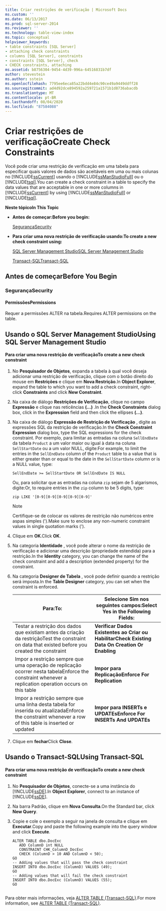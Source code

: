 ```yaml
---
title: Criar restrições de verificação | Microsoft Docs
ms.custom: ''
ms.date: 06/13/2017
ms.prod: sql-server-2014
ms.reviewer: ''
ms.technology: table-view-index
ms.topic: conceptual
helpviewer_keywords:
- table constraints [SQL Server]
- attaching check constraints
- columns [SQL Server], constraints
- constraints [SQL Server], check
- CHECK constraints, attaching
ms.assetid: b8756304-9454-4d39-996a-64516831b7df
author: stevestein
ms.author: sstein
ms.openlocfilehash: 7795ee6eca85a22bdd4e84c90ce49a9449ddff28
ms.sourcegitcommit: ad4d92dce894592a259721a1571b1d8736abacdb
ms.translationtype: MT
ms.contentlocale: pt-BR
ms.lasthandoff: 08/04/2020
ms.locfileid: "87584088"
---
```

# <a name="create-check-constraints"></a><span data-ttu-id="2bede-102">Criar restrições de verificação</span><span class="sxs-lookup"><span data-stu-id="2bede-102">Create Check Constraints</span></span>
  <span data-ttu-id="2bede-103">Você pode criar uma restrição de verificação em uma tabela para especificar quais valores de dados são aceitáveis em uma ou mais colunas no [!INCLUDE[ssCurrent](../../includes/sscurrent-md.md)] usando o [!INCLUDE[ssManStudioFull](../../includes/ssmanstudiofull-md.md)] ou o [!INCLUDE[tsql](../../includes/tsql-md.md)].</span><span class="sxs-lookup"><span data-stu-id="2bede-103">You can create a check constraint in a table to specify the data values that are acceptable in one or more columns in [!INCLUDE[ssCurrent](../../includes/sscurrent-md.md)] by using [!INCLUDE[ssManStudioFull](../../includes/ssmanstudiofull-md.md)] or [!INCLUDE[tsql](../../includes/tsql-md.md)].</span></span>  
  
 <span data-ttu-id="2bede-104">**Neste tópico**</span><span class="sxs-lookup"><span data-stu-id="2bede-104">**In This Topic**</span></span>  
  
-   <span data-ttu-id="2bede-105">**Antes de começar:**</span><span class="sxs-lookup"><span data-stu-id="2bede-105">**Before you begin:**</span></span>  
  
     [<span data-ttu-id="2bede-106">Segurança</span><span class="sxs-lookup"><span data-stu-id="2bede-106">Security</span></span>](#Security)  
  
-   <span data-ttu-id="2bede-107">**Para criar uma nova restrição de verificação usando:**</span><span class="sxs-lookup"><span data-stu-id="2bede-107">**To create a new check constraint using:**</span></span>  
  
     [<span data-ttu-id="2bede-108">SQL Server Management Studio</span><span class="sxs-lookup"><span data-stu-id="2bede-108">SQL Server Management Studio</span></span>](#SSMSProcedure)  
  
     [<span data-ttu-id="2bede-109">Transact-SQL</span><span class="sxs-lookup"><span data-stu-id="2bede-109">Transact-SQL</span></span>](#TsqlProcedure)  
  
##  <a name="before-you-begin"></a><a name="BeforeYouBegin"></a> <span data-ttu-id="2bede-110">Antes de começar</span><span class="sxs-lookup"><span data-stu-id="2bede-110">Before You Begin</span></span>  
  
###  <a name="security"></a><a name="Security"></a> <span data-ttu-id="2bede-111">Segurança</span><span class="sxs-lookup"><span data-stu-id="2bede-111">Security</span></span>  
  
####  <a name="permissions"></a><a name="Permissions"></a> <span data-ttu-id="2bede-112">Permissões</span><span class="sxs-lookup"><span data-stu-id="2bede-112">Permissions</span></span>  
 <span data-ttu-id="2bede-113">Requer a permissões ALTER na tabela.</span><span class="sxs-lookup"><span data-stu-id="2bede-113">Requires ALTER permissions on the table.</span></span>  
  
##  <a name="using-sql-server-management-studio"></a><a name="SSMSProcedure"></a> <span data-ttu-id="2bede-114">Usando o SQL Server Management Studio</span><span class="sxs-lookup"><span data-stu-id="2bede-114">Using SQL Server Management Studio</span></span>  
  
#### <a name="to-create-a-new-check-constraint"></a><span data-ttu-id="2bede-115">Para criar uma nova restrição de verificação</span><span class="sxs-lookup"><span data-stu-id="2bede-115">To create a new check constraint</span></span>  
  
1.  <span data-ttu-id="2bede-116">No **Pesquisador de Objetos**, expanda a tabela à qual você deseja adicionar uma restrição de verificação, clique com o botão direito do mouse em **Restrições** e clique em **Nova Restrição**.</span><span class="sxs-lookup"><span data-stu-id="2bede-116">In **Object Explorer**, expand the table to which you want to add a check constraint, right-click **Constraints** and click **New Constraint**.</span></span>  
  
2.  <span data-ttu-id="2bede-117">Na caixa de diálogo **Restrições de Verificação**, clique no campo **Expressão** e clique nas reticências **(…)** .</span><span class="sxs-lookup"><span data-stu-id="2bede-117">In the **Check Constraints** dialog box, click in the **Expression** field and then click the ellipses **(...)**.</span></span>  
  
3.  <span data-ttu-id="2bede-118">Na caixa de diálogo **Expressão de Restrição de Verificação** , digite as expressões SQL da restrição de verificação.</span><span class="sxs-lookup"><span data-stu-id="2bede-118">In the **Check Constraint Expression** dialog box, type the SQL expressions for the check constraint.</span></span> <span data-ttu-id="2bede-119">Por exemplo, para limitar as entradas na coluna `SellEndDate` da tabela `Product` a um valor maior ou igual à data na coluna `SellStartDate` ou a um valor NULL, digite:</span><span class="sxs-lookup"><span data-stu-id="2bede-119">For example, to limit the entries in the `SellEndDate` column of the `Product` table to a value that is either greater than or equal to the date in the `SellStartDate` column or is a NULL value, type:</span></span>  
  
    ```  
    SellEndDate >= SellStartDate OR SellEndDate IS NULL  
    ```  
  
     <span data-ttu-id="2bede-120">Ou, para solicitar que as entradas na coluna `zip` sejam de 5 algarismos, digite:</span><span class="sxs-lookup"><span data-stu-id="2bede-120">Or, to require entries in the `zip` column to be 5 digits, type:</span></span>  
  
    ```  
    zip LIKE '[0-9][0-9][0-9][0-9][0-9]'  
    ```  
  
    > [!NOTE]  
    >  <span data-ttu-id="2bede-121">Certifique-se de colocar os valores de restrição não numéricos entre aspas simples (').</span><span class="sxs-lookup"><span data-stu-id="2bede-121">Make sure to enclose any non-numeric constraint values in single quotation marks (').</span></span>  
  
4.  <span data-ttu-id="2bede-122">Clique em **OK**.</span><span class="sxs-lookup"><span data-stu-id="2bede-122">Click **OK**.</span></span>  
  
5.  <span data-ttu-id="2bede-123">Na categoria **Identidade** , você pode alterar o nome da restrição de verificação e adicionar uma descrição (propriedade estendida) para a restrição.</span><span class="sxs-lookup"><span data-stu-id="2bede-123">In the **Identity** category, you can change the name of the check constraint and add a description (extended property) for the constraint.</span></span>  
  
6.  <span data-ttu-id="2bede-124">Na categoria **Designer de Tabela** , você pode definir quando a restrição será imposta.</span><span class="sxs-lookup"><span data-stu-id="2bede-124">In the **Table Designer** category, you can set when the constraint is enforced.</span></span>  
  
    |<span data-ttu-id="2bede-125">**Para:**</span><span class="sxs-lookup"><span data-stu-id="2bede-125">**To:**</span></span>|<span data-ttu-id="2bede-126">**Selecione Sim nos seguintes campos:**</span><span class="sxs-lookup"><span data-stu-id="2bede-126">**Select Yes in the Following Fields:**</span></span>|  
    |-------------|---------------------------------------------|  
    |<span data-ttu-id="2bede-127">Testar a restrição dos dados que existiam antes da criação da restrição</span><span class="sxs-lookup"><span data-stu-id="2bede-127">Test the constraint on data that existed before you created the constraint</span></span>|<span data-ttu-id="2bede-128">**Verificar Dados Existentes ao Criar ou Habilitar**</span><span class="sxs-lookup"><span data-stu-id="2bede-128">**Check Existing Data On Creation Or Enabling**</span></span>|  
    |<span data-ttu-id="2bede-129">Impor a restrição sempre que uma operação de replicação ocorrer nesta tabela</span><span class="sxs-lookup"><span data-stu-id="2bede-129">Enforce the constraint whenever a replication operation occurs on this table</span></span>|<span data-ttu-id="2bede-130">**Impor para Replicação**</span><span class="sxs-lookup"><span data-stu-id="2bede-130">**Enforce For Replication**</span></span>|  
    |<span data-ttu-id="2bede-131">Impor a restrição sempre que uma linha desta tabela for inserida ou atualizada</span><span class="sxs-lookup"><span data-stu-id="2bede-131">Enforce the constraint whenever a row of this table is inserted or updated</span></span>|<span data-ttu-id="2bede-132">**Impor para INSERTs e UPDATEs**</span><span class="sxs-lookup"><span data-stu-id="2bede-132">**Enforce For INSERTs And UPDATEs**</span></span>|  
  
7.  <span data-ttu-id="2bede-133">Clique em **fechar**</span><span class="sxs-lookup"><span data-stu-id="2bede-133">Click **Close**.</span></span>  
  
##  <a name="using-transact-sql"></a><a name="TsqlProcedure"></a> <span data-ttu-id="2bede-134">Usando o Transact-SQL</span><span class="sxs-lookup"><span data-stu-id="2bede-134">Using Transact-SQL</span></span>  
  
#### <a name="to-create-a-new-check-constraint"></a><span data-ttu-id="2bede-135">Para criar uma nova restrição de verificação</span><span class="sxs-lookup"><span data-stu-id="2bede-135">To create a new check constraint</span></span>  
  
1.  <span data-ttu-id="2bede-136">No **Pesquisador de Objetos**, conecte-se a uma instância do [!INCLUDE[ssDE](../../includes/ssde-md.md)].</span><span class="sxs-lookup"><span data-stu-id="2bede-136">In **Object Explorer**, connect to an instance of [!INCLUDE[ssDE](../../includes/ssde-md.md)].</span></span>  
  
2.  <span data-ttu-id="2bede-137">Na barra Padrão, clique em **Nova Consulta**.</span><span class="sxs-lookup"><span data-stu-id="2bede-137">On the Standard bar, click **New Query**.</span></span>  
  
3.  <span data-ttu-id="2bede-138">Copie e cole o exemplo a seguir na janela de consulta e clique em **Executar**.</span><span class="sxs-lookup"><span data-stu-id="2bede-138">Copy and paste the following example into the query window and click **Execute**.</span></span>  
  
    ```  
    ALTER TABLE dbo.DocExc   
       ADD ColumnD int NULL   
       CONSTRAINT CHK_ColumnD_DocExc   
       CHECK (ColumnD > 10 AND ColumnD < 50);  
    GO  
    -- Adding values that will pass the check constraint  
    INSERT INTO dbo.DocExc (ColumnD) VALUES (49);  
    GO  
    -- Adding values that will fail the check constraint  
    INSERT INTO dbo.DocExc (ColumnD) VALUES (55);  
    GO  
  
    ```  
  
 <span data-ttu-id="2bede-139">Para obter mais informações, veja [ALTER TABLE &#40;Transact-SQL&#41;](/sql/t-sql/statements/alter-table-transact-sql).</span><span class="sxs-lookup"><span data-stu-id="2bede-139">For more information, see [ALTER TABLE &#40;Transact-SQL&#41;](/sql/t-sql/statements/alter-table-transact-sql).</span></span>  
  
###  <a name="TsqlExample"></a>  
